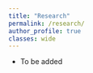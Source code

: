 ```yaml
---
title: "Research"
permalink: /research/
author_profile: true
classes: wide
---
```


- To be added
<!--
### Research Interests

- Topics
    - Artificial Intelligence, Influencer Marketing and Sharing Economy


- Methodologies
    - Econometrics and Structural Modeling
    - Modeling: Machine Learning, Computer Vision and Natural Language Processing


### Work in Progress
- "COVID-19 Telemedicine Expansion: Hidden Consequences on Doctor Churn", with Vinayak Deshpande and Yuqian Xu. 2022.
{: .small}-->


